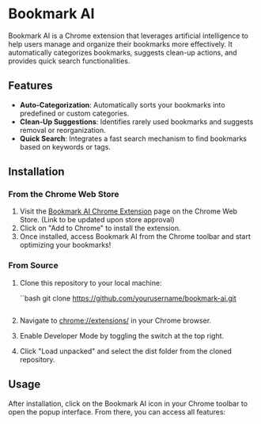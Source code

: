 # Bookmark AI

Bookmark AI is a Chrome extension that leverages artificial intelligence to help users manage and organize their bookmarks more effectively. It automatically categorizes bookmarks, suggests clean-up actions, and provides quick search functionalities.

## Features

- **Auto-Categorization**: Automatically sorts your bookmarks into predefined or custom categories.
- **Clean-Up Suggestions**: Identifies rarely used bookmarks and suggests removal or reorganization.
- **Quick Search**: Integrates a fast search mechanism to find bookmarks based on keywords or tags.

## Installation

### From the Chrome Web Store

1. Visit the [Bookmark AI Chrome Extension](#) page on the Chrome Web Store. (Link to be updated upon store approval)
2. Click on "Add to Chrome" to install the extension.
3. Once installed, access Bookmark AI from the Chrome toolbar and start optimizing your bookmarks!

### From Source

1. Clone this repository to your local machine:

    ``bash
    git clone https://github.com/yourusername/bookmark-ai.git
    ```
2.	Navigate to [chrome://extensions/](chrome://extensions/) in your Chrome browser.
3.	Enable Developer Mode by toggling the switch at the top right.
4.	Click "Load unpacked" and select the dist folder from the cloned repository.

## Usage

After installation, click on the Bookmark AI icon in your Chrome toolbar to open the popup interface. From there, you can access all features:




